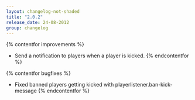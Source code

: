 ```yaml
---
layout: changelog-not-shaded
title: "2.0.2"
release_date: 24-08-2012
group: changelog
---
```


{% contentfor improvements %}
* Send a notification to players when a player is kicked.
{% endcontentfor %}

{% contentfor bugfixes %}
* Fixed banned players getting kicked with playerlistener.ban-kick-message
{% endcontentfor %}
